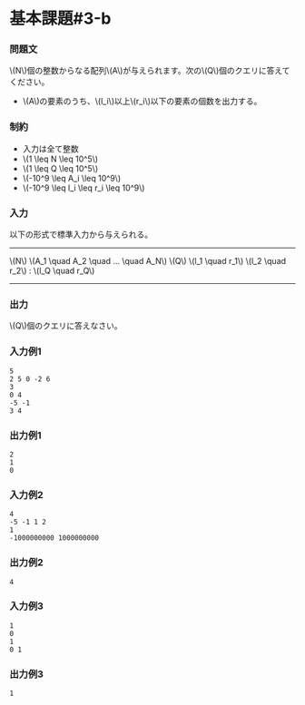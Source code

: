 # 基本課題#3-b

### 問題文
\\(N\\)個の整数からなる配列\\(A\\)が与えられます。次の\\(Q\\)個のクエリに答えてください。
- \\(A\\)の要素のうち、\\(l_i\\)以上\\(r_i\\)以下の要素の個数を出力する。




### 制約
- 入力は全て整数
- \\(1 \leq N \leq 10^5\\)
- \\(1 \leq Q \leq 10^5\\)
- \\(-10^9 \leq A_i \leq 10^9\\)
- \\(-10^9 \leq l_i \leq r_i \leq 10^9\\)


### 入力
以下の形式で標準入力から与えられる。

---

\\(N\\)
\\(A_1 \quad A_2 \quad ... \quad A_N\\)
\\(Q\\)
\\(l_1 \quad r_1\\)
\\(l_2 \quad r_2\\)
:
\\(l_Q \quad r_Q\\)

---




### 出力
\\(Q\\)個のクエリに答えなさい。  

### 入力例1
```
5
2 5 0 -2 6
3
0 4
-5 -1
3 4
```
### 出力例1
```
2
1
0

```

### 入力例2
```
4
-5 -1 1 2
1
-1000000000 1000000000
```
### 出力例2
```
4
```

### 入力例3
```
1
0
1
0 1
```
### 出力例3
```
1
```


